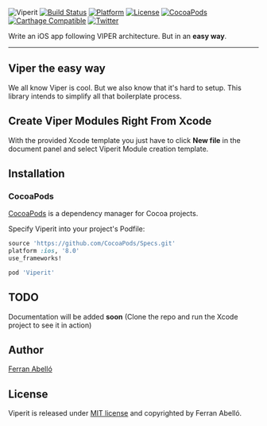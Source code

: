 ![Viperit](https://raw.githubusercontent.com/ferranabello/Viperit/feature/docs/Assets/logo.png)
[![Build Status](https://travis-ci.org/ferranabello/Viperit.svg?branch=master)](https://travis-ci.org/ferranabello/Viperit)
[![Platform](http://img.shields.io/badge/platform-ios-blue.svg)](https://developer.apple.com/iphone/index.action)
[![License](http://img.shields.io/badge/license-MIT-orange.svg)](http://mit-license.org)
[![CocoaPods](https://img.shields.io/cocoapods/v/Viperit.svg)](http://github.com/ferranabello/Viperit)
[![Carthage Compatible](https://img.shields.io/badge/Carthage-compatible-4BC51D.svg?style=flat)](https://github.com/Carthage/Carthage)
[![Twitter](https://img.shields.io/badge/twitter-@acferran-blue.svg?style=flat)](http://twitter.com/acferran)

Write an iOS app following VIPER architecture. But in an **easy way**.

----------

## Viper the easy way
We all know Viper is cool. But we also know that it's hard to setup. This library intends to simplify all that boilerplate process.

## Create Viper Modules Right From Xcode

With the provided Xcode template you just have to click <i class="icon-file"></i> **New file** in the document panel and select Viperit Module creation template.

## Installation

### CocoaPods

[CocoaPods](https://cocoapods.org/) is a dependency manager for Cocoa projects.

Specify Viperit into your project's Podfile:

```ruby
source 'https://github.com/CocoaPods/Specs.git'
platform :ios, '8.0'
use_frameworks!

pod 'Viperit'
```

TODO
-------------

Documentation will be added **soon** (Clone the repo and run the Xcode project to see it in action)

## Author

[Ferran Abelló](https://www.github.com/ferranabello "Ferran Abelló Github")

## License

Viperit is released under [MIT license](https://raw.githubusercontent.com/ferranabello/viperit/master/LICENSE) and copyrighted by Ferran Abelló.
